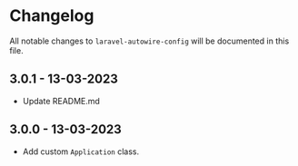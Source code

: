 # Changelog

All notable changes to `laravel-autowire-config` will be documented in this file.


## 3.0.1 - 13-03-2023
- Update README.md

## 3.0.0 - 13-03-2023
- Add custom `Application` class.
